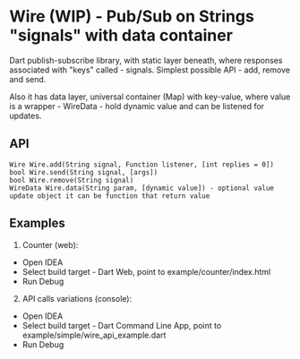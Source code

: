 # Wire (WIP) - Pub/Sub on Strings "signals" with data container
Dart publish-subscribe library, with static layer beneath, where responses associated with "keys" called - signals. Simplest possible API - add, remove and send.

Also it has data layer,  universal container (Map) with key-value, where value is a wrapper - WireData - hold dynamic value and can be listened for updates.

## API
```
Wire Wire.add(String signal, Function listener, [int replies = 0])
bool Wire.send(String signal, [args])
bool Wire.remove(String signal)
WireData Wire.data(String param, [dynamic value]) - optional value update object it can be function that return value
```

## Examples
1. Counter (web):
- Open IDEA
- Select build target - Dart Web, point to example/counter/index.html
- Run Debug

2. API calls variations (console):
- Open IDEA
- Select build target - Dart Command Line App, point to example/simple/wire_api_example.dart
- Run Debug

